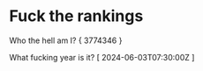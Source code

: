 # Fuck the rankings

Who the hell am I?
{ 3774346 }

What fucking year is it?
[ 2024-06-03T07:30:00Z ]

